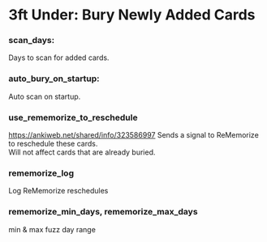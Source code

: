 # 3ft Under: Bury Newly Added Cards

### scan_days:
Days to scan for added cards.

### auto_bury_on_startup:
Auto scan on startup.

### use_rememorize_to_reschedule
https://ankiweb.net/shared/info/323586997
Sends a signal to ReMemorize to reschedule these cards.  
Will not affect cards that are already buried.

### rememorize_log
Log ReMemorize reschedules

### rememorize_min_days, rememorize_max_days
min & max fuzz day range
